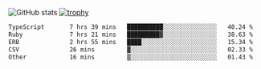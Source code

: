 ![GitHub stats](https://github-readme-stats.vercel.app/api?username=ksk001100&show_icons=true&theme=tokyonight)
[![trophy](https://github-profile-trophy.vercel.app/?username=ksk001100&theme=onedark)](https://github.com/ryo-ma/github-profile-trophy)

<!--START_SECTION:waka-->

```txt
TypeScript       7 hrs 39 mins   ██████████░░░░░░░░░░░░░░░   40.24 %
Ruby             7 hrs 21 mins   █████████▓░░░░░░░░░░░░░░░   38.63 %
ERB              2 hrs 55 mins   ████░░░░░░░░░░░░░░░░░░░░░   15.34 %
CSV              26 mins         ▓░░░░░░░░░░░░░░░░░░░░░░░░   02.33 %
Other            16 mins         ▒░░░░░░░░░░░░░░░░░░░░░░░░   01.43 %
```

<!--END_SECTION:waka-->
